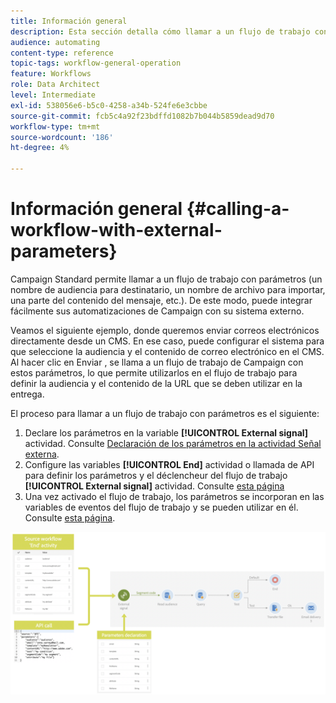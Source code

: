 ```yaml
---
title: Información general
description: Esta sección detalla cómo llamar a un flujo de trabajo con parámetros externos.
audience: automating
content-type: reference
topic-tags: workflow-general-operation
feature: Workflows
role: Data Architect
level: Intermediate
exl-id: 538056e6-b5c0-4258-a34b-524fe6e3cbbe
source-git-commit: fcb5c4a92f23bdffd1082b7b044b5859dead9d70
workflow-type: tm+mt
source-wordcount: '186'
ht-degree: 4%

---
```


# Información general {#calling-a-workflow-with-external-parameters}

Campaign Standard permite llamar a un flujo de trabajo con parámetros (un nombre de audiencia para destinatario, un nombre de archivo para importar, una parte del contenido del mensaje, etc.). De este modo, puede integrar fácilmente sus automatizaciones de Campaign con su sistema externo.

Veamos el siguiente ejemplo, donde queremos enviar correos electrónicos directamente desde un CMS. En ese caso, puede configurar el sistema para que seleccione la audiencia y el contenido de correo electrónico en el CMS. Al hacer clic en Enviar , se llama a un flujo de trabajo de Campaign con estos parámetros, lo que permite utilizarlos en el flujo de trabajo para definir la audiencia y el contenido de la URL que se deben utilizar en la entrega.

El proceso para llamar a un flujo de trabajo con parámetros es el siguiente:

1. Declare los parámetros en la variable **[!UICONTROL External signal]** actividad. Consulte [Declaración de los parámetros en la actividad Señal externa](../../automating/using/declaring-parameters-external-signal.md).
1. Configure las variables **[!UICONTROL End]** actividad o llamada de API para definir los parámetros y el déclencheur del flujo de trabajo **[!UICONTROL External signal]** actividad. Consulte [esta página](../../automating/using/defining-parameters-calling-workflow.md)
1. Una vez activado el flujo de trabajo, los parámetros se incorporan en las variables de eventos del flujo de trabajo y se pueden utilizar en él. Consulte [esta página](../../automating/using/customizing-workflow-external-parameters.md).

![](assets/extsignal_process.png)
